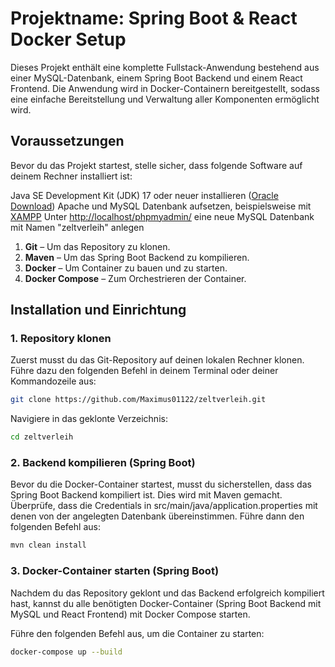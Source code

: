 # Projektname: Spring Boot & React Docker Setup

Dieses Projekt enthält eine komplette Fullstack-Anwendung bestehend aus einer MySQL-Datenbank, einem Spring Boot Backend und einem React Frontend. Die Anwendung wird in Docker-Containern bereitgestellt, sodass eine einfache Bereitstellung und Verwaltung aller Komponenten ermöglicht wird.

## Voraussetzungen

Bevor du das Projekt startest, stelle sicher, dass folgende Software auf deinem Rechner installiert ist:

Java SE Development Kit (JDK) 17 oder neuer installieren ([Oracle Download](https://www.oracle.com/java/technologies/downloads))
Apache und MySQL Datenbank aufsetzen, beispielsweise mit [XAMPP](https://www.apachefriends.org/de/download.html)
Unter [http://localhost/phpmyadmin/](http://localhost/phpmyadmin/) eine neue MySQL Datenbank mit Namen "zeltverleih" anlegen

1. **Git** – Um das Repository zu klonen.
2. **Maven** – Um das Spring Boot Backend zu kompilieren.
3. **Docker** – Um Container zu bauen und zu starten.
4. **Docker Compose** – Zum Orchestrieren der Container.

## Installation und Einrichtung

### 1. Repository klonen

Zuerst musst du das Git-Repository auf deinen lokalen Rechner klonen. Führe dazu den folgenden Befehl in deinem Terminal oder deiner Kommandozeile aus:

```bash
git clone https://github.com/Maximus01122/zeltverleih.git
```

Navigiere in das geklonte Verzeichnis:
```bash
cd zeltverleih
```

### 2. Backend kompilieren (Spring Boot)

Bevor du die Docker-Container startest, musst du sicherstellen, dass das Spring Boot Backend kompiliert ist. Dies wird mit Maven gemacht. Überprüfe, dass die Credentials in src/main/java/application.properties mit denen von der angelegten Datenbank übereinstimmen. Führe dann den folgenden Befehl aus:
```bash
mvn clean install
```

### 3. Docker-Container starten (Spring Boot)
Nachdem du das Repository geklont und das Backend erfolgreich kompiliert hast, kannst du alle benötigten Docker-Container (Spring Boot Backend mit MySQL und React Frontend) mit Docker Compose starten.

Führe den folgenden Befehl aus, um die Container zu starten:

```bash
docker-compose up --build
```
